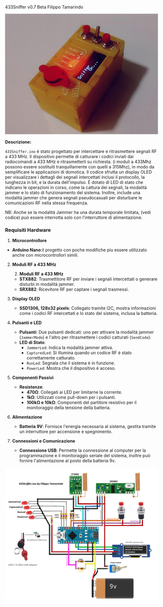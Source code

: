 433Sniffer v0.7 Beta Filippo Tamarindo

![box](https://github.com/FilippoT/433Sniffer.ino/blob/master/photo_433Sniffer.ino.jpg)

**Descrizione:**

`433Sniffer.ino` é stato progettato per intercettare e ritrasmettere segnali RF a 433 MHz.
Il dispositivo permette di catturare i codici inviati dai radiocomandi a 433 MHz e ritrasmetterli su richiesta. (i moduli a 433Mhz possono essere sostituiti tranquillamente con quelli a 315Mhz), in modo da semplificare le applicazioni di domotica.
Il codice sfrutta un display OLED per visualizzare i dettagli dei segnali intercettati inclusi il protocollo, la lunghezza in bit, e la durata dell'impulso.
È dotato di LED di stato che indicano le operazioni in corso, come la cattura dei segnali, la modalità jammer e lo stato di funzionamento del sistema.
Inoltre, include una modalità jammer che genera segnali pseudocasuali per disturbare le comunicazioni RF nella stessa frequenza. 

NB: Anche se la modalità Jammer ha una durata temporale limitata, (vedi codice) può essere interrotta solo con l'interruttore di alimentazione.

### Requisiti Hardware

1. **Microcontrollore**

- **Arduino Nano**:il progetto con poche modifiche piu essere utilizzato anche con microcontrollori simili.

2. **Moduli RF a 433 MHz**

   2. **Moduli RF a 433 MHz**
   - **STX882**: Trasmettitore RF per inviare i segnali intercettati o generare disturbi in modalità jammer.
   - **SRX882**: Ricevitore RF per captare i segnali trasmessi.

3. **Display OLED**
   - **SSD1306, 128x32 pixels**: Collegato tramite I2C, mostra informazioni come i codici RF intercettati e lo stato del sistema, inclusa la batteria.

4. **Pulsanti e LED**
   - **Pulsanti**: Due pulsanti dedicati: uno per attivare la modalità jammer (`JammerMode`) e l'altro per ritrasmettere i codici catturati (`SendCode`).
   - **LED di Stato**: 
     - `JammerLed`: Indica la modalità jammer attiva.
     - `CapturedLed`: Si illumina quando un codice RF è stato correttamente catturato.
     - `RunLed`: Segnala che il sistema è in funzione.
     - `PowerLed`: Mostra che il dispositivo è acceso.

5. **Componenti Passivi**
   - **Resistenze**:
     - **470Ω**: Collegati ai LED per limitarne la corrente.
     - **1kΩ**: Utilizzati come pull-down per i pulsanti.
     - **100kΩ e 10kΩ**: Componenti del partitore resistivo per il monitoraggio della tensione della batteria.

6. **Alimentazione**
   - **Batteria 9V**: Fornisce l'energia necessaria al sistema, gestita tramite un interruttore per accensione e spegnimento.

7. **Connessioni e Comunicazione**
   - **Connessione USB**: Permette la connessione al computer per la programmazione e il monitoraggio seriale del sistema,
   inoltre può fornire l'alimentazione al posto della batteria 9v.


![Collegamenti](https://github.com/FilippoT/433Sniffer.ino/blob/master/wiring_diagram.png)




